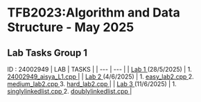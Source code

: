 # TFB2023:Algorithm and Data Structure - May 2025
## Lab Tasks Group 1
ID : 24002949
| LAB | TASKS |
| --- | --- |
| [ Lab 1 ](https://github.com/aisysfia/TFB2023_DSA_24002949/tree/main/LAB%201) (28/5/2025) | 1. [ 24002949_aisya_L1.cpp ](https://github.com/aisysfia/TFB2023_DSA_24002949/blob/main/LAB%201/24002949_aisya_L1.cpp) |
| [ Lab 2 ](https://github.com/aisysfia/TFB2023_DSA_24002949/tree/main/Lab%202) (4/6/2025) | 1. [ easy_lab2.cpp ](https://github.com/aisysfia/TFB2023_DSA_24002949/blob/main/Lab%202/easy_lab2.cpp) 2. [ medium_lab2.cpp ](https://github.com/aisysfia/TFB2023_DSA_24002949/blob/main/Lab%202/medium_lab2.cpp) 3. [ hard_lab2.cpp ](https://github.com/aisysfia/TFB2023_DSA_24002949/blob/main/Lab%202/hard_lab2.cpp) |
| [ Lab 3 ](https://github.com/aisysfia/TFB2023_DSA_24002949/tree/main/LAB%203) (11/6/2025) | 1. [ singlylinkedlist.cpp ](https://github.com/aisysfia/TFB2023_DSA_24002949/blob/main/LAB%203/singlylinkedlist.cpp) 2. [ doublylinkedlist.cpp ](https://github.com/aisysfia/TFB2023_DSA_24002949/blob/main/LAB%203/doublylinkedlist.cpp) |

